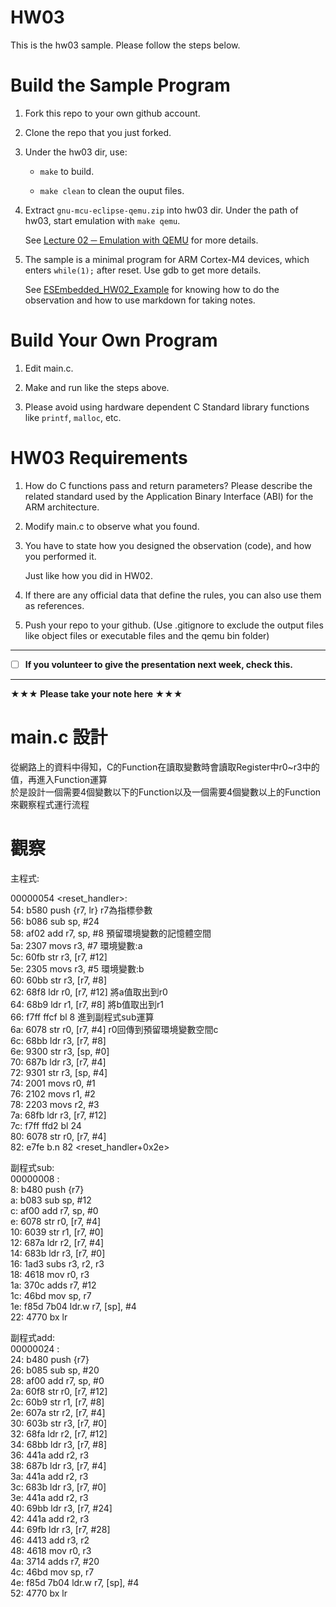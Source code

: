 HW03
===
This is the hw03 sample. Please follow the steps below.

# Build the Sample Program

1. Fork this repo to your own github account.

2. Clone the repo that you just forked.

3. Under the hw03 dir, use:

	* `make` to build.

	* `make clean` to clean the ouput files.

4. Extract `gnu-mcu-eclipse-qemu.zip` into hw03 dir. Under the path of hw03, start emulation with `make qemu`.

	See [Lecture 02 ─ Emulation with QEMU] for more details.

5. The sample is a minimal program for ARM Cortex-M4 devices, which enters `while(1);` after reset. Use gdb to get more details.

	See [ESEmbedded_HW02_Example] for knowing how to do the observation and how to use markdown for taking notes.

# Build Your Own Program

1. Edit main.c.

2. Make and run like the steps above.

3. Please avoid using hardware dependent C Standard library functions like `printf`, `malloc`, etc.

# HW03 Requirements

1. How do C functions pass and return parameters? Please describe the related standard used by the Application Binary Interface (ABI) for the ARM architecture.

2. Modify main.c to observe what you found.

3. You have to state how you designed the observation (code), and how you performed it.

	Just like how you did in HW02.

3. If there are any official data that define the rules, you can also use them as references.

4. Push your repo to your github. (Use .gitignore to exclude the output files like object files or executable files and the qemu bin folder)

[Lecture 02 ─ Emulation with QEMU]: http://www.nc.es.ncku.edu.tw/course/embedded/02/#Emulation-with-QEMU
[ESEmbedded_HW02_Example]: https://github.com/vwxyzjimmy/ESEmbedded_HW02_Example

--------------------

- [ ] **If you volunteer to give the presentation next week, check this.**

--------------------

**★★★ Please take your note here ★★★**
# main.c 設計

從網路上的資料中得知，C的Function在讀取變數時會讀取Register中r0~r3中的值，再進入Function運算  
於是設計一個需要4個變數以下的Function以及一個需要4個變數以上的Function來觀察程式運行流程

# 觀察
主程式:

00000054 <reset_handler>:  
  54:	b580      	push	{r7, lr}   	r7為指標參數  
  56:	b086      	sub	sp, #24  
  58:	af02      	add	r7, sp, #8  	預留環境變數的記憶體空間  
  5a:	2307      	movs	r3, #7  	環境變數:a  
  5c:	60fb      	str	r3, [r7, #12]  
  5e:	2305      	movs	r3, #5  	環境變數:b  
  60:	60bb      	str	r3, [r7, #8]  
  62:	68f8      	ldr	r0, [r7, #12]  	將a值取出到r0  
  64:	68b9      	ldr	r1, [r7, #8]  	將b值取出到r1  
  66:	f7ff ffcf 	bl	8  		進到副程式sub運算  
  6a:	6078      	str	r0, [r7, #4]  	r0回傳到預留環境變數空間c  
  6c:	68bb      	ldr	r3, [r7, #8]  	
  6e:	9300      	str	r3, [sp, #0]  
  70:	687b      	ldr	r3, [r7, #4]  
  72:	9301      	str	r3, [sp, #4]  
  74:	2001      	movs	r0, #1  
  76:	2102      	movs	r1, #2  
  78:	2203      	movs	r2, #3  
  7a:	68fb      	ldr	r3, [r7, #12]  
  7c:	f7ff ffd2 	bl	24 <add>  
  80:	6078      	str	r0, [r7, #4]  
  82:	e7fe      	b.n	82 <reset_handler+0x2e>  
	
副程式sub:  
00000008 :  
   8:	b480      	push	{r7}  
   a:	b083      	sub	sp, #12  
   c:	af00      	add	r7, sp, #0  
   e:	6078      	str	r0, [r7, #4]  
  10:	6039      	str	r1, [r7, #0]  
  12:	687a      	ldr	r2, [r7, #4]  
  14:	683b      	ldr	r3, [r7, #0]  
  16:	1ad3      	subs	r3, r2, r3  
  18:	4618      	mov	r0, r3  
  1a:	370c      	adds	r7, #12  
  1c:	46bd      	mov	sp, r7  
  1e:	f85d 7b04 	ldr.w	r7, [sp], #4  
  22:	4770      	bx	lr  

副程式add:  
00000024 :  
  24:	b480      	push	{r7}  
  26:	b085      	sub	sp, #20  
  28:	af00      	add	r7, sp, #0  
  2a:	60f8      	str	r0, [r7, #12]  
  2c:	60b9      	str	r1, [r7, #8]  
  2e:	607a      	str	r2, [r7, #4]  
  30:	603b      	str	r3, [r7, #0]  
  32:	68fa      	ldr	r2, [r7, #12]  
  34:	68bb      	ldr	r3, [r7, #8]  
  36:	441a      	add	r2, r3  
  38:	687b      	ldr	r3, [r7, #4]  
  3a:	441a      	add	r2, r3  
  3c:	683b      	ldr	r3, [r7, #0]  
  3e:	441a      	add	r2, r3  
  40:	69bb      	ldr	r3, [r7, #24]  
  42:	441a      	add	r2, r3  
  44:	69fb      	ldr	r3, [r7, #28]  
  46:	4413      	add	r3, r2  
  48:	4618      	mov	r0, r3  
  4a:	3714      	adds	r7, #20  
  4c:	46bd      	mov	sp, r7  
  4e:	f85d 7b04 	ldr.w	r7, [sp], #4  
  52:	4770      	bx	lr  




